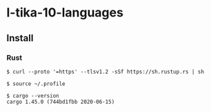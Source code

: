 # l-tika-10-languages

## Install

### Rust

```
$ curl --proto '=https' --tlsv1.2 -sSf https://sh.rustup.rs | sh

$ source ~/.profile

$ cargo --version
cargo 1.45.0 (744bd1fbb 2020-06-15)
```

